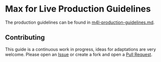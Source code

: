 # Max for Live Production Guidelines

The production guidelines can be found in [m4l-production-guidelines.md](m4l-production-guidelines.md).

## Contributing

This guide is a continuous work in progress, ideas for adaptations are very welcome. Please open an [Issue](https://github.com/Ableton/maxdevtools/issues) or create a fork and open a [Pull Request](https://github.com/Ableton/maxdevtools/pulls).
